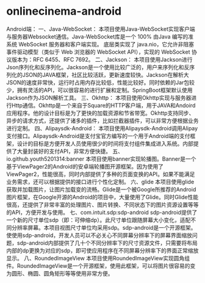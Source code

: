 # onlinecinema-android
Android端：
一、Java-WebSocket：
本项目使用Java-WebSocket实现客户端与服务器Websocket通信。Java-WebSocket库是一个 100% 由Java 编写的准系统 WebSocket 服务器和客户端实现。 底层类实现了 java.nio，它允许非阻塞事件驱动模型（类似于 Web 浏览器的 WebSocket API），实现的 WebSocket 协议版本为：RFC 6455、RFC 7692。
二、Jackson：
本项目使用Jackson进行Json序列化和反序列化。Jackson是一个使用比较广泛的，用户来序列化和反序列化的JSON的JAVA框架，社区比较活跃，更新速度较快。Jackson在解析大JSON的速度非常快，运行时占用内存比较低，性能比较好。同时依赖的Jar包较少，拥有灵活的API，可以很容易的进行扩展和定制。SpringBoot框架默认使用Jackson作为JSON解析工具。
三、Okhttp：
本项目使用Okhttp实现与服务器进行Http通信。Okhttp是一个来自于Square的HTTP客户端，用于JAVA和Andoird应用程序。他的设计目标是为了更快的加载资源和节省带宽。Okhttp支持同步、异步的请求方式，还提供了诸多的插件，比如拦截器插件，可以非常方便根据业务进行定制。
四、Alipaysdk-Android：
本项目使用Alipaysdk-Android调用Alipay支付接口。Alipaysdk-Android是支付宝官方编写的一个用于Android端的支付框架，设计的目标是方便开发人员使用很少的时间将支付组件集成进入系统。内部提供了大量封装好的支付API，非常方便快捷。
五、io.github.youth5201314:banner
本项目使用banner实现轮播图。Banner是一个基于ViewPager2的Android的安卓端轮播图开源框架。因为使用了ViewPager2，性能很高，同时内部提供了多种的页面变换的API。如果不能满足业务需求，还可以根据提供的接口进行个性化定制。
六、glide
本项目使用glide获取并加载图片，让图片加载变的流畅。Glide是一个被Google所推荐的Android图片框架，在Google开源的Android的项目中，大量使用了Glide。同时Glide性能很高，还提供了非常丰富的处理图片、图片转换、不同状态下的图片资源设置等等的API，方便开发与使用。
七、com.intuit.sdp:sdp-android
sdp-android提供了一个新的尺寸单位sdp（即：可伸缩dp）。此尺寸单位跟随屏幕大小变化，适配不同分辨率屏幕。本项目视图尺寸单位均采用sdp。sdp-android是一个开源框架。使使用sdp-android，开发人员可以不必关心不同屏幕分辨率下的屏幕界面缩放问题，sdp-android内部提供了几十个不同分辨率下的尺寸资源文件，只需要将布局内部的dp更换为对应的sdp，即可使应用程序在不同屏幕分辨率下的界面正常缩放显示。
八、RoundedImageView
本项目使用RoundedImageView实现圆角组件。RoundedImageView是一个开源框架，使用此框架，可以将图片很容易的变为圆形、椭圆、圆角矩形等等使用非常方便。

